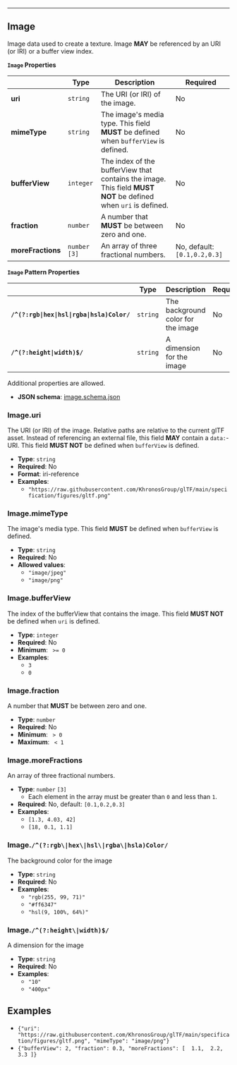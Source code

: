 

---------------------------------------
<a name="reference-image"></a>
## Image

Image data used to create a texture. Image **MAY** be referenced by an URI (or IRI) or a buffer view index.

**`Image` Properties**

|   |Type|Description|Required|
|---|---|---|---|
|**uri**|`string`|The URI (or IRI) of the image.|No|
|**mimeType**|`string`|The image's media type. This field **MUST** be defined when `bufferView` is defined.|No|
|**bufferView**|`integer`|The index of the bufferView that contains the image. This field **MUST NOT** be defined when `uri` is defined.|No|
|**fraction**|`number`|A number that **MUST** be between zero and one.|No|
|**moreFractions**|`number` `[3]`|An array of three fractional numbers.|No, default: `[0.1,0.2,0.3]`|

**`Image` Pattern Properties**

|   |Type|Description|Required|
|---|---|---|---|
|**`/^(?:rgb\|hex\|hsl\|rgba\|hsla)Color/`**|`string`|The background color for the image|No|
|**`/^(?:height\|width)$/`**|`string`|A dimension for the image|No|

Additional properties are allowed.

* **JSON schema**: [image.schema.json](https://www.khronos.org/wetzel/just/testing/schema/image.schema.json)

### Image.uri

The URI (or IRI) of the image.  Relative paths are relative to the current glTF asset.  Instead of referencing an external file, this field **MAY** contain a `data:`-URI. This field **MUST NOT** be defined when `bufferView` is defined.

* **Type**: `string`
* **Required**: No
* **Format**: iri-reference
* **Examples**:
    * `"https://raw.githubusercontent.com/KhronosGroup/glTF/main/specification/figures/gltf.png"`

### Image.mimeType

The image's media type. This field **MUST** be defined when `bufferView` is defined.

* **Type**: `string`
* **Required**: No
* **Allowed values**:
    * `"image/jpeg"`
    * `"image/png"`

### Image.bufferView

The index of the bufferView that contains the image. This field **MUST NOT** be defined when `uri` is defined.

* **Type**: `integer`
* **Required**: No
* **Minimum**: ` >= 0`
* **Examples**:
    * `3`
    * `0`

### Image.fraction

A number that **MUST** be between zero and one.

* **Type**: `number`
* **Required**: No
* **Minimum**: ` > 0`
* **Maximum**: ` < 1`

### Image.moreFractions

An array of three fractional numbers.

* **Type**: `number` `[3]`
    * Each element in the array must be greater than `0` and less than `1`.
* **Required**: No, default: `[0.1,0.2,0.3]`
* **Examples**:
    * `[1.3, 4.03, 42]`
    * `[18, 0.1, 1.1]`


### Image.`/^(?:rgb\|hex\|hsl\|rgba\|hsla)Color/`

The background color for the image

* **Type**: `string`
* **Required**: No
* **Examples**:
    * `"rgb(255, 99, 71)"`
    * `"#ff6347"`
    * `"hsl(9, 100%, 64%)"`

### Image.`/^(?:height\|width)$/`

A dimension for the image

* **Type**: `string`
* **Required**: No
* **Examples**:
    * `"10"`
    * `"400px"`


## Examples

* `{"uri": "https://raw.githubusercontent.com/KhronosGroup/glTF/main/specification/figures/gltf.png", "mimeType": "image/png"}`
* `{"bufferView": 2, "fraction": 0.3, "moreFractions": [  1.1,  2.2,  3.3 ]}`
